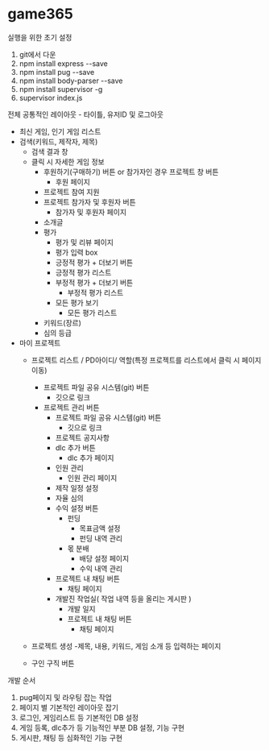 ﻿# game365

실행을 위한 초기 설정
1. git에서 다운
2. npm install express --save
3. npm install pug --save
4. npm install body-parser --save
5. npm install supervisor -g
6. supervisor index.js


전체 공통적인 레이아웃 - 타이틀, 유저ID 및 로그아웃

- 최신 게임, 인기 게임 리스트
- 검색(키워드, 제작자, 제목)
	- 검색 결과 창
	- 클릭 시 자세한 게임 정보
		- 후원하기(구매하기) 버튼 or 참가자인 경우 프로젝트 창 버튼
			- 후원 페이지
		- 프로젝트 참여 지원
		- 프로젝트 참가자 및 후원자 버튼
			- 참가자 및 후원자 페이지
		- 소개글
		- 평가
			- 평가 및 리뷰 페이지
			- 평가 입력 box
			- 긍정적 평가 + 더보기 버튼
			- 긍정적 평가 리스트
			- 부정적 평가 + 더보기 버튼
				- 부정적 평가 리스트
			- 모든 평가 보기
				- 모든 평가 리스트	
		- 키워드(장르)
		- 심의 등급
 - 마이 프로젝트
	- 프로젝트 리스트 / PD아이디/ 역할(특정 프로젝트를 리스트에서 클릭 시 페이지 이동)
		- 프로젝트 파일 공유 시스템(git) 버튼
			- 깃으로 링크
		- 프로젝트 관리 버튼
			- 프로젝트 파일 공유 시스템(git) 버튼
				- 깃으로 링크
			- 프로젝트 공지사항
			- dlc 추가 버튼
				- dlc 추가 페이지
			- 인원 관리
				- 인원 관리 페이지
			- 제작 일정 설정
			- 자율 심의
			- 수익 설정 버튼
				- 펀딩
					- 목표금액 설정
					- 펀딩 내역 관리
				- 몫 분배
					- 배당 설정 페이지
					- 수익 내역 관리
			- 프로젝트 내 채팅 버튼
				- 채팅 페이지
			- 개발진 작업실( 작업 내역 등을 올리는 게시판 )
				- 개발 일지
				- 프로젝트 내 채팅 버튼
					- 채팅 페이지

	- 프로젝트 생성
		-제목, 내용, 키워드, 게임 소개 등 입력하는 페이지
	- 구인 구직 버튼



개발 순서
1. pug페이지 및 라우팅 잡는 작업
2. 페이지 별 기본적인 레이아웃 잡기
3. 로그인, 게임리스트 등 기본적인 DB 설정
4. 게임 등록, dlc추가 등 기능적인 부분 DB 설정, 기능 구현
5. 게시판, 채팅 등 심화적인 기능 구현
